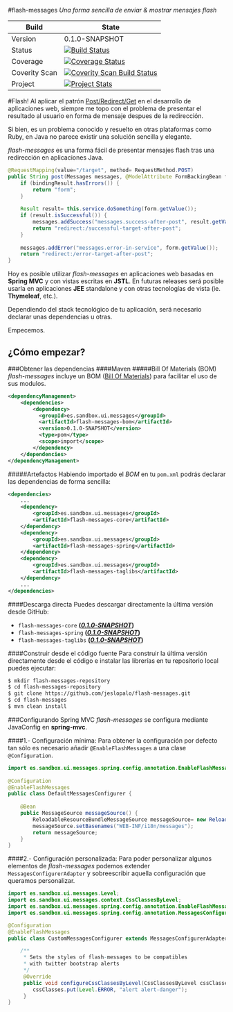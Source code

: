 #flash-messages
_Una forma sencilla de enviar &amp; mostrar mensajes flash_

|Build| State |
|--------|--------|
|Version|0.1.0-SNAPSHOT|
|Status |[![Build Status](https://travis-ci.org/jeslopalo/flash-messages.svg?branch=0.1.0)](https://travis-ci.org/jeslopalo/flash-messages)     |
|Coverage |[![Coverage Status](https://coveralls.io/repos/jeslopalo/flash-messages/badge.png?branch=0.1.0)](https://coveralls.io/r/jeslopalo/flash-messages?branch=0.1.0)|
|Coverity Scan |[![Coverity Scan Build Status](https://scan.coverity.com/projects/2142/badge.svg?branch=0.1.0)](https://scan.coverity.com/projects/2142?branch=0.1.0)|
|Project|[![Project Stats](https://www.ohloh.net/p/flash-messages/widgets/project_thin_badge.gif)](https://www.ohloh.net/p/flash-messages) |

#Flash!
Al aplicar el patrón [Post/Redirect/Get](http://en.wikipedia.org/wiki/Post/Redirect/Get) en el desarrollo de aplicaciones web, siempre me topo con el problema de presentar el resultado al usuario en forma de mensaje despues de la redirección.

Si bien, es un problema conocido y resuelto en otras plataformas como Ruby, en Java no parece existir una solución sencilla y elegante.

*flash-messages* es una forma fácil de presentar mensajes flash tras una redirección en aplicaciones Java.

```java
@RequestMapping(value="/target", method= RequestMethod.POST)
public String post(Messages messages, @ModelAttribute FormBackingBean form, BindingResult bindingResult) {
    if (bindingResult.hasErrors()) {        
        return "form";
    }
    
    Result result= this.service.doSomething(form.getValue());
    if (result.isSuccessful()) {
        messages.addSuccess("messages.success-after-post", result.getValue());
        return "redirect:/successful-target-after-post";
    }
    
    messages.addError("messages.error-in-service", form.getValue());
    return "redirect:/error-target-after-post";
}
```

Hoy es posible utilizar *flash-messages* en aplicaciones web basadas en **Spring MVC** y con vistas escritas en **JSTL**. En futuras releases será posible usarla en aplicaciones **JEE** standalone y con otras tecnologías de vista (ie. **Thymeleaf**, etc.).

Dependiendo del stack tecnológico de tu aplicación, será necesario declarar unas dependencias u otras.

Empecemos.

## ¿Cómo empezar?
###Obtener las dependencias
####Maven
#####Bill Of Materials (BOM)
*flash-messages* incluye un BOM ([Bill Of Materials](http://howtodoinjava.com/2014/02/18/maven-bom-bill-of-materials-dependency/)) para facilitar el uso de sus modulos.

```xml
<dependencyManagement>
    <dependencies>
        <dependency>
          <groupId>es.sandbox.ui.messages</groupId>
          <artifactId>flash-messages-bom</artifactId>
          <version>0.1.0-SNAPSHOT</version>
          <type>pom</type>
          <scope>import</scope>
        </dependency>
    </dependencies>
</dependencyManagement>
```
#####Artefactos
Habiendo importado el *BOM* en tu `pom.xml` podrás declarar las dependencias de forma sencilla:

```xml
<dependencies>
    ...
    <dependency>
        <groupId>es.sandbox.ui.messages</groupId>
        <artifactId>flash-messages-core</artifactId>
    </dependency>
    <dependency>
        <groupId>es.sandbox.ui.messages</groupId>
        <artifactId>flash-messages-spring</artifactId>
    </dependency>
    <dependency>
        <groupId>es.sandbox.ui.messages</groupId>
        <artifactId>flash-messages-taglibs</artifactId>
    </dependency>
    ...
</dependencies>
```
####Descarga directa
Puedes descargar directamente la última versión desde GitHub: 

 - `flash-messages-core`        **(_[0.1.0-SNAPSHOT](http://)_)**
 - `flash-messages-spring`      **(_[0.1.0-SNAPSHOT](http://)_)**
 - `flash-messages-taglibs`     **(_[0.1.0-SNAPSHOT](http://)_)**

####Construir desde el código fuente
Para construir la última versión directamente desde el código e instalar las librerías en tu repositorio local puedes ejecutar:

```zsh
$ mkdir flash-messages-repository
$ cd flash-messages-repository
$ git clone https://github.com/jeslopalo/flash-messages.git
$ cd flash-messages
$ mvn clean install
```

###Configurando Spring MVC
*flash-messages* se configura mediante JavaConfig en **spring-mvc**.

####1.- Configuración mínima:
Para obtener la configuración por defecto tan sólo es necesario añadir ```@EnableFlashMessages``` a una clase ```@Configuration```. 
```java
import es.sandbox.ui.messages.spring.config.annotation.EnableFlashMessages;
   
@Configuration
@EnableFlashMessages
public class DefaultMessagesConfigurer {
   
    @Bean
    public MessageSource messageSource() {      
        ReloadableResourceBundleMessageSource messageSource= new ReloadableResourceBundleMessageSource();
        messageSource.setBasenames("WEB-INF/i18n/messages");        
        return messageSource;
    }
}
```
####2.- Configuración personalizada:
Para poder personalizar algunos elementos de *flash-messages* podemos extender ```MessagesConfigurerAdapter``` y sobreescribir aquella configuración que queramos personalizar.
```java
import es.sandbox.ui.messages.Level;
import es.sandbox.ui.messages.context.CssClassesByLevel;
import es.sandbox.ui.messages.spring.config.annotation.EnableFlashMessages;
import es.sandbox.ui.messages.spring.config.annotation.MessagesConfigurerAdapter;

@Configuration
@EnableFlashMessages
public class CustomMessagesConfigurer extends MessagesConfigurerAdapter {

    /**
     * Sets the styles of flash-messages to be compatibles 
     * with twitter bootstrap alerts
     */
     @Override
     public void configureCssClassesByLevel(CssClassesByLevel cssClasses) {
        cssClasses.put(Level.ERROR, "alert alert-danger");
     }
}

```


